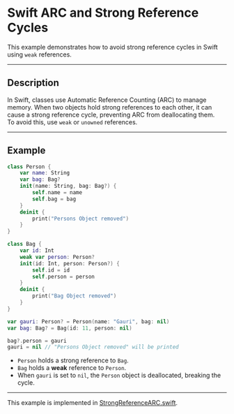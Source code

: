 # Swift ARC and Strong Reference Cycles

This example demonstrates how to avoid strong reference cycles in Swift using `weak` references.

---

## Description

In Swift, classes use Automatic Reference Counting (ARC) to manage memory. When two objects hold strong references to each other, it can cause a strong reference cycle, preventing ARC from deallocating them.  
To avoid this, use `weak` or `unowned` references.

---

## Example

```swift
class Person {
    var name: String
    var bag: Bag?
    init(name: String, bag: Bag?) {
        self.name = name
        self.bag = bag
    }
    deinit {
        print("Persons Object removed")
    }
}

class Bag {
    var id: Int
    weak var person: Person?
    init(id: Int, person: Person?) {
        self.id = id
        self.person = person
    }
    deinit {
        print("Bag Object removed")
    }
}

var gauri: Person? = Person(name: "Gauri", bag: nil)
var bag: Bag? = Bag(id: 11, person: nil)

bag?.person = gauri
gauri = nil // "Persons Object removed" will be printed
```

- `Person` holds a strong reference to `Bag`.
- `Bag` holds a **weak** reference to `Person`.
- When `gauri` is set to `nil`, the `Person` object is deallocated, breaking the cycle.

---

This example is implemented in [StrongReferenceARC.swift](https://github.com/GauriKanojwar15/iOS_Development/blob/main/Swift/Programs/StrongReferenceARC.swift).
